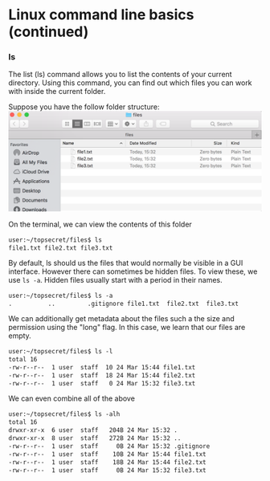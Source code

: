 # Linux command line basics (continued)

### ls

The list (ls) command allows you to list the contents of your current directory. Using this command, you can find out which files you can work with inside the current folder. 

Suppose you have the follow folder structure:
![ls folder structur](assets/img2.png)

On the terminal, we can view the contents of this folder

```console
user:~/topsecret/files$ ls
file1.txt file2.txt file3.txt
```

By default, ls should us the files that would normally be visible in a GUI interface. However there can sometimes be hidden files. To view these, we use ```ls -a```. Hidden files usually start with a period in their names. 

```console
user:~/topsecret/files$ ls -a
.          ..         .gitignore file1.txt  file2.txt  file3.txt
```

We can additionally get metadata about the files such a the size and permission using the "long" flag. In this case, we learn that our files are empty.


```console
user:~/topsecret/files$ ls -l
total 16
-rw-r--r--  1 user  staff  10 24 Mar 15:44 file1.txt
-rw-r--r--  1 user  staff  18 24 Mar 15:44 file2.txt
-rw-r--r--  1 user  staff   0 24 Mar 15:32 file3.txt
```

We can even combine all of the above

```console
user:~/topsecret/files$ ls -alh
total 16
drwxr-xr-x  6 user  staff   204B 24 Mar 15:32 .
drwxr-xr-x  8 user  staff   272B 24 Mar 15:32 ..
-rw-r--r--  1 user  staff     0B 24 Mar 15:32 .gitignore
-rw-r--r--  1 user  staff    10B 24 Mar 15:44 file1.txt
-rw-r--r--  1 user  staff    18B 24 Mar 15:44 file2.txt
-rw-r--r--  1 user  staff     0B 24 Mar 15:32 file3.txt
```



